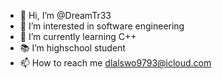 - 👋 Hi, I’m @DreamTr33
- 👀 I’m interested in software engineering
- 🌱 I’m currently learning C++
- 📚 I’m highschool student
- 📫 How to reach me dlalswo9793@icloud.com

<!---
DreamTr33/DreamTr33 is a ✨ special ✨ repository because its `README.md` (this file) appears on your GitHub profile.
You can click the Preview link to take a look at your changes.
--->

